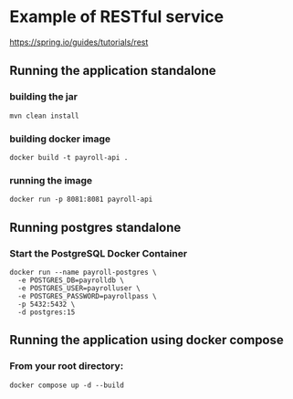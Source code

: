 # Example of RESTful service
https://spring.io/guides/tutorials/rest

## Running the application standalone
### building the jar
```
mvn clean install
```
### building docker image
```
docker build -t payroll-api .
```
### running the image
```
docker run -p 8081:8081 payroll-api
```
## Running postgres standalone
### Start the PostgreSQL Docker Container
```
docker run --name payroll-postgres \
  -e POSTGRES_DB=payrolldb \
  -e POSTGRES_USER=payrolluser \
  -e POSTGRES_PASSWORD=payrollpass \
  -p 5432:5432 \
  -d postgres:15
```
## Running the application using docker compose
### From your root directory:
```
docker compose up -d --build
```

